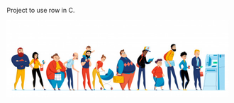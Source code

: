 Project to use row in C.
<p>
  <img alt="Project Logo" width="500px" heigth="500px" src="./row.jpg" />
</p>
